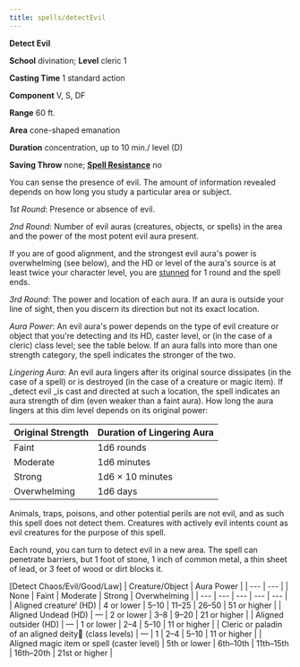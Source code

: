 ```yaml
---
title: spells/detectEvil
---
```

 **Detect Evil**

**School** divination; **Level** cleric 1

**Casting Time** 1 standard action

**Component** V, S, DF

**Range** 60 ft.

**Area** cone-shaped emanation

**Duration** concentration, up to 10 min./ level (D)

**Saving Throw** none; **[Spell Resistance](../glossary#_spell-resistance)** no

You can sense the presence of evil. The amount of information revealed depends on how long you study a particular area or subject.

_1st Round_: Presence or absence of evil.

_2nd Round_: Number of evil auras (creatures, objects, or spells) in the area and the power of the most potent evil aura present.

If you are of good alignment, and the strongest evil aura's power is overwhelming (see below), and the HD or level of the aura's source is at least twice your character level, you are [stunned](../glossary#_stunned) for 1 round and the spell ends.

_3rd Round_: The power and location of each aura. If an aura is outside your line of sight, then you discern its direction but not its exact location.

_Aura Power_: An evil aura's power depends on the type of evil creature or object that you're detecting and its HD, caster level, or (in the case of a cleric) class level; see the table below. If an aura falls into more than one strength category, the spell indicates the stronger of the two.

_Lingering Aura_: An evil aura lingers after its original source dissipates (in the case of a spell) or is destroyed (in the case of a creature or magic item). If _detect evil _is cast and directed at such a location, the spell indicates an aura strength of dim (even weaker than a faint aura). How long the aura lingers at this dim level depends on its original power:

| Original Strength | Duration of Lingering Aura |
| --- | --- |
| Faint | 1d6 rounds |
| Moderate | 1d6 minutes |
| Strong | 1d6 × 10 minutes |
| Overwhelming | 1d6 days |

Animals, traps, poisons, and other potential perils are not evil, and as such this spell does not detect them. Creatures with actively evil intents count as evil creatures for the purpose of this spell.

Each round, you can turn to detect evil in a new area. The spell can penetrate barriers, but 1 foot of stone, 1 inch of common metal, a thin sheet of lead, or 3 feet of wood or dirt blocks it.

[Detect Chaos/Evil/Good/Law]
| Creature/Object | Aura Power |
| --- | --- |
| None | Faint | Moderate | Strong | Overwhelming |
| --- | --- | --- | --- | --- |
| Aligned creatureⁱ (HD) | 4 or lower | 5–10 | 11–25 | 26–50 | 51 or higher |
| Aligned Undead (HD) | — | 2 or lower | 3–8 | 9–20 | 21 or higher |
| Aligned outsider (HD) | — | 1 or lower | 2–4 | 5–10 | 11 or higher |
| Cleric or paladin of an aligned deity⁲ (class levels) | — | 1 | 2–4 | 5–10 | 11 or higher |
| Aligned magic item or spell (caster level) | 5th or lower | 6th–10th | 11th–15th | 16th–20th | 21st or higher |

